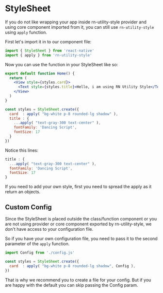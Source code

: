 # StyleSheet

If you do not like wrapping your app inside rn-utility-style provider and using core component imported from it, you can still use `rn-utility-style` using `apply` function.

First let's import it in to our component file:

```js
import { StyleSheet } from 'react-native'
import { apply } from 'rn-utility-style'
```

Now you can use the function in your StyleSheet like so:

```jsx
export default function Home() {
  return (
    <View style={styles.card}>
      <Text style={styles.title}>Hello, i am using RN Utility Style</Text>
    </View>
  )
}

const styles = StyleSheet.create({
  card  : apply( "bg-white p-8 rounded-lg shadow" ),
  title : {
    ...apply( "text-gray-300 text-center" ),
    fontFamily: 'Dancing Script',
    fontSize: 17
  }
})
```

Notice this lines:
```js
title : {
  ...apply( "text-gray-300 text-center" ),
  fontFamily: 'Dancing Script',
  fontSize: 17
}
```
If you need to add your own style, first you need to spread the apply as it return an objects.

## Custom Config
Since the StyleSheet is placed outside the class/function component or you are not using provider or core component exported by rn-utility-style, we don't have access to your configuration file. 

So if you have your own configuration file, you need to pass it to the second parameter of the `apply` function.

```js
import Config from './config.js'

const styles = StyleSheet.create({
  card  : apply( "bg-white p-8 rounded-lg shadow", Config ),
})
```

That is why we recommend you to create a file for your config. But if you are happy with the default you can skip passing the Config param.